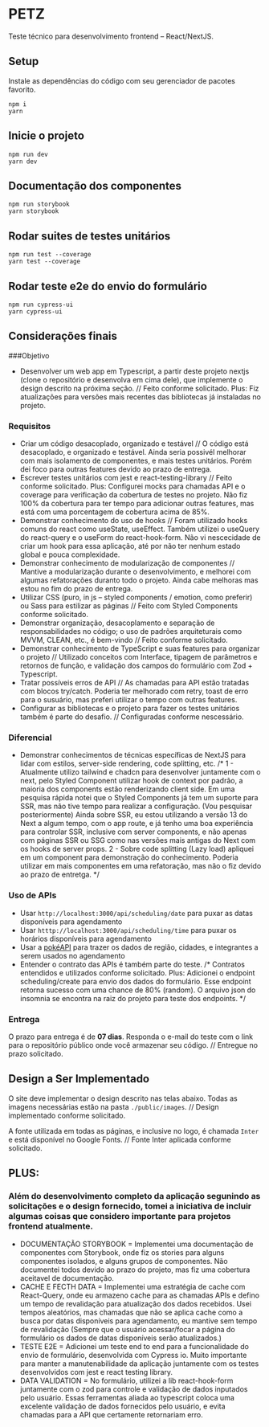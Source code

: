 # PETZ

Teste técnico para desenvolvimento frontend – React/NextJS.

## Setup

Instale as dependências do código com seu gerenciador de pacotes favorito.

```shell
npm i
yarn
```

## Inicie o projeto
```shell
npm run dev
yarn dev
```

## Documentação dos componentes
```shell
npm run storybook
yarn storybook
```

## Rodar suites de testes unitários
```shell
npm run test --coverage
yarn test --coverage
```

## Rodar teste e2e do envio do formulário
```shell
npm run cypress-ui
yarn cypress-ui
```

## Considerações finais
###Objetivo
- Desenvolver um web app em Typescript, a partir deste projeto nextjs (clone o repositório e desenvolva em cima dele), que implemente o design descrito na próxima seção.
// Feito conforme solicitado. Plus: Fiz atualizações para versões mais recentes das bibliotecas já instaladas no projeto.

### Requisitos
- Criar um código desacoplado, organizado e testável
// O código está desacoplado, e organizado e testável. Ainda seria possivél melhorar com mais isolamento de componentes, e mais testes unitários. Porém dei foco para outras features devido ao prazo de entrega.
- Escrever testes unitários com jest e react-testing-library
// Feito conforme solicitado. Plus: Configurei mocks para chamadas API e o coverage para verificação da cobertura de testes no projeto. Não fiz 100% da cobertura para ter tempo para adicionar outras features, mas está com uma porcentagem de cobertura acima de 85%.
- Demonstrar conhecimento do uso de hooks
// Foram utilizado hooks comuns do react como useState, useEffect. Também utilizei o useQuery do react-query e o useForm do react-hook-form. Não vi nescecidade de criar um hook para essa aplicação, até por não ter nenhum estado global e pouca complexidade.
- Demonstrar conhecimento de modularização de componentes
// Mantive a modularização durante o desenvolvimento, e melhorei com algumas refatorações duranto todo o projeto. Ainda cabe melhoras mas estou no fim do prazo de entrega.
- Utilizar CSS (puro, in js – styled components / emotion, como preferir) ou Sass para estilizar as páginas
// Feito com Styled Components conforme solicitado.
- Demonstrar organização, desacoplamento e separação de responsabilidades no código; o uso de padrões arquiteturais como MVVM, CLEAN, etc., é bem-vindo
// Feito conforme solicitado.
- Demonstrar conhecimento de TypeScript e suas features para organizar o projeto
// Utilizado conceitos com Interface, tipagem de parâmetros e retornos de função, e validação dos campos do formulário com Zod + Typescript.
- Tratar possíveis erros de API
// As chamadas para API estão tratadas com blocos try/catch. Poderia ter melhorado com retry, toast de erro para o susuário, mas preferi utilizar o tempo com outras features.
- Configurar as bibliotecas e o projeto para fazer os testes unitários também é parte do desafio.
// Configuradas conforme nescessário.

### Diferencial
- Demonstrar conhecimentos de técnicas específicas de NextJS para lidar com estilos, server-side rendering, code splitting, etc.
/* 1 - Atualmente utilizo tailwind e chadcn para desenvolver juntamente com o next, pelo Styled Component utilizar hook de context por padrão, a maioria dos components estão renderizando client side.
  Em uma pesquisa rápida notei que o Styled Components já tem um suporte para SSR, mas não tive tempo para realizar a configuração. (Vou pesquisar posteriormente)
  Ainda sobre SSR, eu estou utilizando a versão 13 do Next a algum tempo, com o app route, e já tenho uma boa experiência para controlar SSR, inclusive com server components, e não apenas com páginas SSR ou SSG como nas versões mais antigas do Next com os hooks de
  server props.
  2 - Sobre code splitting (Lazy load) apliquei em um component para demonstração do conhecimento. Poderia utilizar em mais componentes em uma refatoração, mas não o fiz devido ao prazo de entretga. */

### Uso de APIs
- Usar `http://localhost:3000/api/scheduling/date` para puxar as datas disponíveis para agendamento
- Usar `htttp://localhost:3000/api/scheduling/time` para puxar os horários disponíveis para agendamento
- Usar a [pokéAPI](https://pokeapi.co/) para trazer os dados de região, cidades, e integrantes a serem usados no agendamento
- Entender o contrato das APIs é também parte do teste.
/* Contratos entendidos e utilizados conforme solicitado. Plus: Adicionei o endpoint scheduling/create para envio dos dados do formulário. Esse endpoint retorna sucesso com uma chance de 80% (random). O arquivo json do insomnia se encontra na raiz do projeto para teste    dos endpoints. */

### Entrega
O prazo para entrega é de **07 dias**. Responda o e-mail do teste com o link para o repositório público onde você armazenar seu código.
// Entregue no prazo solicitado.

## Design a Ser Implementado
O site deve implementar o design descrito nas telas abaixo. Todas as imagens necessárias estão na pasta `./public/images`.
// Design implementado conforme solicitado.

A fonte utilizada em todas as páginas, e inclusive no logo, é chamada `Inter` e está disponível no Google Fonts.
// Fonte Inter aplicada conforme solicitado.

## PLUS:
### Além do desenvolvimento completo da aplicação segunindo as solicitações e o design fornecido, tomei a iniciativa de incluir algumas coisas que considero importante para projetos frontend atualmente.
- DOCUMENTAÇÃO STORYBOOK = Implementei uma documentação de componentes com Storybook, onde fiz os stories para alguns componentes isolados, e alguns grupos de componentes. Não documentei todos devido ao prazo do projeto, mas fiz uma cobertura aceitavel de documentação.
- CACHE E FECTH DATA = Implementei uma estratégia de cache com React-Query, onde eu armazeno cache para as chamadas APIs e defino um tempo de revalidação para atualização dos dados recebidos. Usei tempos aleatórios, mas chamadas que não se aplica cache como a busca por datas disponíveis para agendamento, eu mantive sem tempo de revalidação (Sempre que o usuário acessar/focar a página do formulário os dados de datas disponíveis serão atualizados.)
- TESTE E2E = Adicionei um teste end to end para a funcionalidade do envio de formulário, desenvolvida com Cypress io. Muito importante para manter a manutenabilidade da aplicação juntamente com os testes desenvolvidos com jest e react testing library.
- DATA VALIDATION = No formulário, utilizei a lib react-hook-form juntamente com o zod para controle e validação de dados inputados pelo usuário. Essas ferramentas aliada ao typescript coloca uma excelente validação de dados fornecidos pelo usuário, e evita chamadas para a API que certamente retornariam erro.
